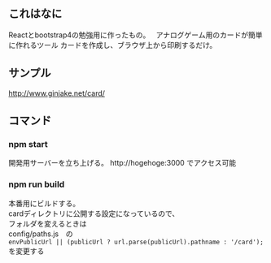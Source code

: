 ## これはなに
Reactとbootstrap4の勉強用に作ったもの。  
アナログゲーム用のカードが簡単に作れるツール
カードを作成し、ブラウザ上から印刷するだけ。

## サンプル
 http://www.ginjake.net/card/
 
## コマンド
### npm start
開発用サーバーを立ち上げる。
http://hogehoge:3000 でアクセス可能

### npm run build
本番用にビルドする。  
cardディレクトリに公開する設定になっているので、  
フォルダを変えるときは  
config/paths.js　の  
`envPublicUrl || (publicUrl ? url.parse(publicUrl).pathname : '/card');`
を変更する
